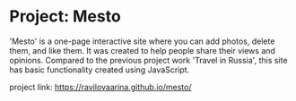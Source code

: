 # Project: Mesto
'Mesto' is a one-page interactive site where you can add photos, delete them, and like them. It was created to help people share their views and opinions.
Compared to the previous project work 'Travel in Russia', this site has basic functionality created using JavaScript.

project link: https://ravilovaarina.github.io/mesto/